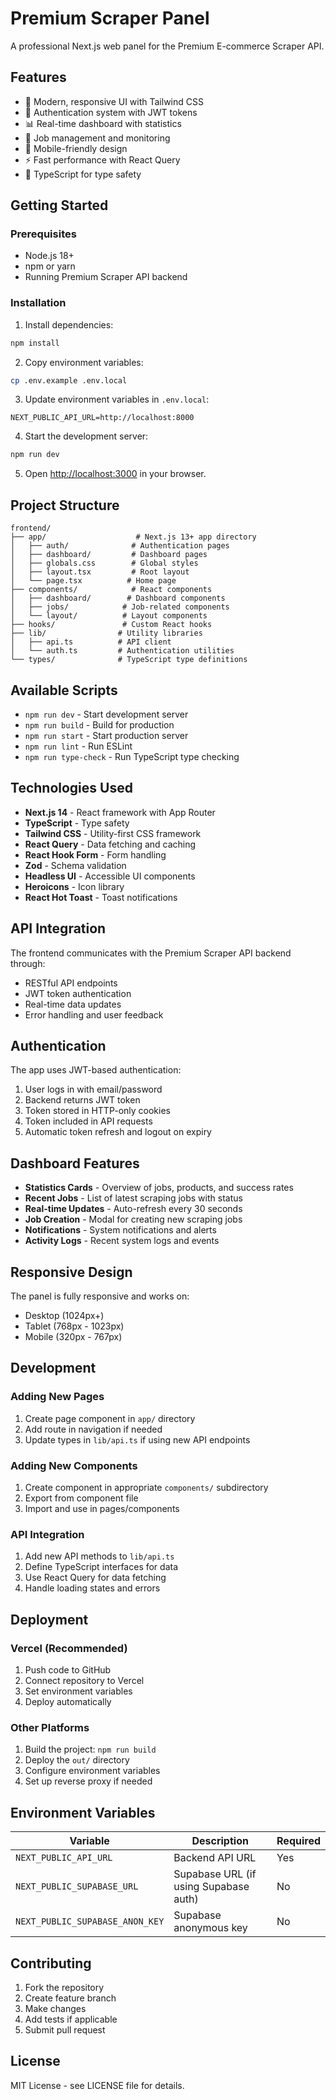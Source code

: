 # Premium Scraper Panel

A professional Next.js web panel for the Premium E-commerce Scraper API.

## Features

- 🎨 Modern, responsive UI with Tailwind CSS
- 🔐 Authentication system with JWT tokens
- 📊 Real-time dashboard with statistics
- 🚀 Job management and monitoring
- 📱 Mobile-friendly design
- ⚡ Fast performance with React Query
- 🎯 TypeScript for type safety

## Getting Started

### Prerequisites

- Node.js 18+ 
- npm or yarn
- Running Premium Scraper API backend

### Installation

1. Install dependencies:
```bash
npm install
```

2. Copy environment variables:
```bash
cp .env.example .env.local
```

3. Update environment variables in `.env.local`:
```env
NEXT_PUBLIC_API_URL=http://localhost:8000
```

4. Start the development server:
```bash
npm run dev
```

5. Open [http://localhost:3000](http://localhost:3000) in your browser.

## Project Structure

```
frontend/
├── app/                    # Next.js 13+ app directory
│   ├── auth/              # Authentication pages
│   ├── dashboard/         # Dashboard pages
│   ├── globals.css        # Global styles
│   ├── layout.tsx         # Root layout
│   └── page.tsx          # Home page
├── components/            # React components
│   ├── dashboard/        # Dashboard components
│   ├── jobs/            # Job-related components
│   └── layout/          # Layout components
├── hooks/               # Custom React hooks
├── lib/                # Utility libraries
│   ├── api.ts          # API client
│   └── auth.ts         # Authentication utilities
└── types/              # TypeScript type definitions
```

## Available Scripts

- `npm run dev` - Start development server
- `npm run build` - Build for production
- `npm run start` - Start production server
- `npm run lint` - Run ESLint
- `npm run type-check` - Run TypeScript type checking

## Technologies Used

- **Next.js 14** - React framework with App Router
- **TypeScript** - Type safety
- **Tailwind CSS** - Utility-first CSS framework
- **React Query** - Data fetching and caching
- **React Hook Form** - Form handling
- **Zod** - Schema validation
- **Headless UI** - Accessible UI components
- **Heroicons** - Icon library
- **React Hot Toast** - Toast notifications

## API Integration

The frontend communicates with the Premium Scraper API backend through:

- RESTful API endpoints
- JWT token authentication
- Real-time data updates
- Error handling and user feedback

## Authentication

The app uses JWT-based authentication:

1. User logs in with email/password
2. Backend returns JWT token
3. Token stored in HTTP-only cookies
4. Token included in API requests
5. Automatic token refresh and logout on expiry

## Dashboard Features

- **Statistics Cards** - Overview of jobs, products, and success rates
- **Recent Jobs** - List of latest scraping jobs with status
- **Real-time Updates** - Auto-refresh every 30 seconds
- **Job Creation** - Modal for creating new scraping jobs
- **Notifications** - System notifications and alerts
- **Activity Logs** - Recent system logs and events

## Responsive Design

The panel is fully responsive and works on:

- Desktop (1024px+)
- Tablet (768px - 1023px)
- Mobile (320px - 767px)

## Development

### Adding New Pages

1. Create page component in `app/` directory
2. Add route in navigation if needed
3. Update types in `lib/api.ts` if using new API endpoints

### Adding New Components

1. Create component in appropriate `components/` subdirectory
2. Export from component file
3. Import and use in pages/components

### API Integration

1. Add new API methods to `lib/api.ts`
2. Define TypeScript interfaces for data
3. Use React Query for data fetching
4. Handle loading states and errors

## Deployment

### Vercel (Recommended)

1. Push code to GitHub
2. Connect repository to Vercel
3. Set environment variables
4. Deploy automatically

### Other Platforms

1. Build the project: `npm run build`
2. Deploy the `out/` directory
3. Configure environment variables
4. Set up reverse proxy if needed

## Environment Variables

| Variable | Description | Required |
|----------|-------------|----------|
| `NEXT_PUBLIC_API_URL` | Backend API URL | Yes |
| `NEXT_PUBLIC_SUPABASE_URL` | Supabase URL (if using Supabase auth) | No |
| `NEXT_PUBLIC_SUPABASE_ANON_KEY` | Supabase anonymous key | No |

## Contributing

1. Fork the repository
2. Create feature branch
3. Make changes
4. Add tests if applicable
5. Submit pull request

## License

MIT License - see LICENSE file for details.
